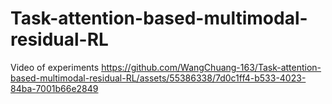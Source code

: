 # Task-attention-based-multimodal-residual-RL

Video of experiments
https://github.com/WangChuang-163/Task-attention-based-multimodal-residual-RL/assets/55386338/7d0c1ff4-b533-4023-84ba-7001b66e2849

